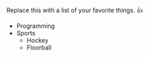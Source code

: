 Replace this with a list of your favorite things.
:+1:
* Programming
* Sports
  * Hockey
  * Floorball
